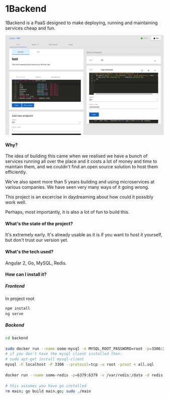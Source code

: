 # 1Backend

1Backend is a PaaS designed to make deploying, running and maintaining services cheap and fun.

![1backend service screenshot](https://raw.githubusercontent.com/1backend/1backend/master/1b.png)

#### Why?

The idea of building this came when we realised we have a bunch of services running all over the place and it costs a lot of money and time to maintain them, and we couldn't find an open source solution to host them efficiently.

We've also spent more than 5 years building and using microservices at various companies.
We have seen very many ways of it going wrong.

This project is an excercise in daydreaming about how could it possibly work well.

Perhaps, most importantly, it is also a lot of fun to build this.

#### What's the state of the project?

It's extremely early. It's already usable as it is if you want to host it yourself, but don't trust our version yet.

#### What's the tech used?

Angular 2, Go, MySQL, Redis.

#### How can I install it?

##### Frontend

In project root

```sh
npm install
ng serve
```
##### Backend

```sh
cd backend

sudo docker run --name some-mysql -e MYSQL_ROOT_PASSWORD=root -p=3306:3306 -d mysql
# if you don't have the mysql client installed then:
# sudo apt-get install mysql-client
mysql -h localhost -P 3306 --protocol=tcp -u root -proot < all.sql

docker run --name some-redis -p=6379:6379 -v /var/redis:/data -d redis redis-server --appendonly yes

# this assumes you have go installed
rm main; go build main.go; sudo ./main
```